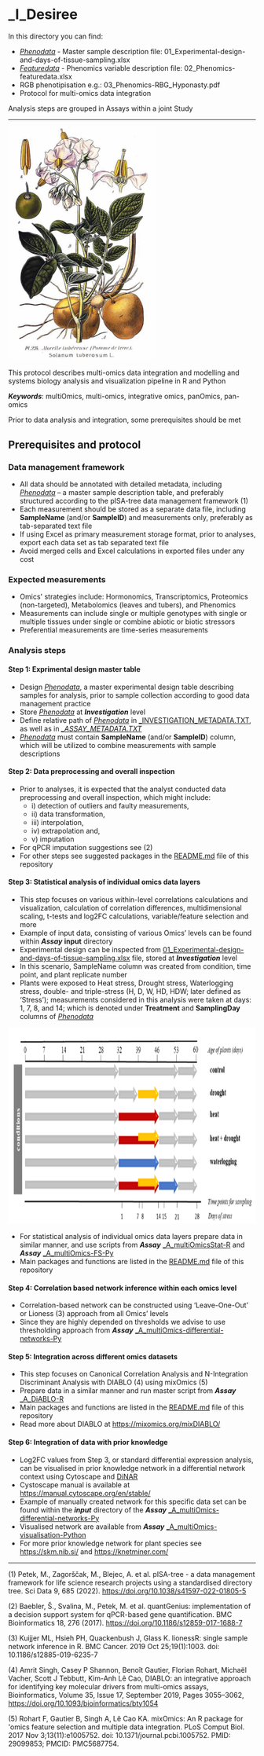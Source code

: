 _I_Desiree
========

In this directory you can find:

- <ins>*_Phenodata_*</ins> - Master sample description file: 01_Experimental-design-and-days-of-tissue-sampling.xlsx
- <ins>*_Featuredata_*</ins> - Phenomics variable description file: 02_Phenomics-featuredata.xlsx
- RGB phenotipisation e.g.: 03_Phenomics-RBG_Hyponasty.pdf
- Protocol for multi-omics data integration

  
Analysis steps are grouped in Assays within a joint Study

___  
<img src="https://github.com/NIB-SI/multiOmics-integration/blob/main/_p_ADAPTOmics/_I_Desiree/presentations/potato.jpg" width="300" class="center">



This protocol describes multi-omics data integration and modelling and systems biology analysis and visualization pipeline in R and Python

***Keywords***:  multiOmics, multi-omics, integrative omics, panOmics, pan-omics

Prior to data analysis and integration, some prerequisites should be met

## Prerequisites and protocol

### Data management framework
- All data should be annotated with detailed metadata, including <ins>*_Phenodata_*</ins> – a master sample description table, and preferably structured according to the pISA-tree data management framework (1)
- Each measurement should be stored as a separate data file, including **SampleName** (and/or **SampleID**) and measurements only, preferably as tab-separated text file
- If using Excel as primary measurement storage format, prior to analyses, export each data set as tab separated text file
- Avoid merged cells and Excel calculations in exported files under any cost

### Expected measurements 
- Omics' strategies include: Hormonomics, Transcriptomics, Proteomics (non-targeted), Metabolomics (leaves and tubers), and Phenomics
- Measurements can include single or multiple genotypes with single or multiple tissues under single or combine abiotic or biotic stressors
- Preferential measurements are time-series measurements

### Analysis steps 
#### Step 1: Exprimental design master table
- Design <ins>*_Phenodata_*</ins>, a master experimental design table describing samples for analysis, prior to sample collection according to good data management practice
- Store <ins>*_Phenodata_*</ins> at **_Investigation_** level
- Define relative path of <ins>*_Phenodata_*</ins> in [_INVESTIGATION_METADATA.TXT](https://github.com/NIB-SI/multiOmics-integration/blob/main/_p_ADAPTOmics/_I_Desiree/_INVESTIGATION_METADATA.TXT), as well as in <ins>*__ASSAY_METADATA.TXT_*</ins>
- <ins>*_Phenodata_*</ins> must contain **SampleName** (and/or **SampleID**) column, which will be utilized to combine measurements with sample descriptions

#### Step 2: Data preprocessing and overall inspection 
- Prior to analyses, it is expected that the analyst conducted data preprocessing and overall inspection, which might include: 
  * i) detection of outliers and faulty measurements,
  * ii) data transformation,
  * iii) interpolation,
  * iv) extrapolation and,
  * v) imputation
- For qPCR imputation suggestions see (2)
- For other steps see suggested packages in the [README.md](https://github.com/NIB-SI/multiOmics-integration/blob/main/_p_ADAPTOmics/_I_Desiree/_S_multiOmics/README.md) file of this repository

#### Step 3: Statistical analysis of individual omics data layers
- This step focuses on various within-level correlations calculations and visualization, calculation of correlation differences, multidimensional scaling, t-tests and log2FC calculations, variable/feature selection and more
- Example of input data, consisting of various Omics’ levels can be found within **_Assay_** **input** directory
- Experimental design can be inspected from [01_Experimental-design-and-days-of-tissue-sampling.xlsx](https://github.com/NIB-SI/multiOmics-integration/blob/main/_p_ADAPTOmics/_I_Desiree/01_Experimental-design-and-days-of-tissue-sampling.xlsx) file, stored at **_Investigation_** level
- In this scenario, SampleName column was created from condition, time point, and plant replicate number
- Plants were exposed to Heat stress, Drought stress, Waterlogging stress, double- and triple-stress (H, D, W, HD, HDW; later defined as ‘Stress’); measurements considered in this analysis were taken at days: 1, 7, 8, and 14; which is denoted under **Treatment** and **SamplingDay** columns of <ins>*_Phenodata_*</ins>

<img src="https://github.com/NIB-SI/multiOmics-integration/blob/main/_p_ADAPTOmics/_I_Desiree/presentations/expDes.png" height="400" class="center">

- For statistical analysis of individual omics data layers prepare data in similar manner, and use scripts from **_Assay_** [_A_multiOmicsStat-R](https://github.com/NIB-SI/multiOmics-integration/tree/main/_p_ADAPTOmics/_I_Desiree/_S_multiOmics/_A_multiOmicsStat-R) and **_Assay_** [_A_multiOmics-FS-Py](https://github.com/NIB-SI/multiOmics-integration/tree/main/_p_ADAPTOmics/_I_Desiree/_S_multiOmics/_A_multiOmics-FS-Py)
- Main packages and functions are listed in the [README.md](https://github.com/NIB-SI/multiOmics-integration/blob/main/_p_ADAPTOmics/_I_Desiree/_S_multiOmics/README.md) file of this repository

#### Step 4: Correlation based network inference within each omics level 
- Correlation-based network can be constructed using ‘Leave-One-Out’ or Lioness (3) approach from all Omics’ levels
- Since they are highly depended on thresholds we advise to use thresholding approach from **_Assay_** [_A_multiOmics-differential-networks-Py](https://github.com/NIB-SI/multiOmics-integration/tree/main/_p_ADAPTOmics/_I_Desiree/_S_multiOmics/_A_multiOmics-differential-networks-Py) 

#### Step 5: Integration across different omics datasets
- This step focuses on Canonical Correlation Analysis and N-Integration Discriminant Analysis with DIABLO (4) using mixOmics (5)
- Prepare data in a similar manner and run master script from **_Assay_** [_A_DiABLO-R](https://github.com/NIB-SI/multiOmics-integration/tree/main/_p_ADAPTOmics/_I_Desiree/_S_multiOmics/_A_DiABLO-R)
- Main packages and functions are listed in the [README.md](https://github.com/NIB-SI/multiOmics-integration/blob/main/_p_ADAPTOmics/_I_Desiree/_S_multiOmics/README.md) file of this repository
- Read more about DIABLO at <https://mixomics.org/mixDIABLO/>

#### Step 6: Integration of data with prior knowledge 
- Log2FC values from Step 3, or standard differential expression analysis, can be visualised in prior knowledge network in a differential network context using Cytoscape and [DiNAR](https://github.com/NIB-SI/DiNAR)
- Cystoscape manual is available at <https://manual.cytoscape.org/en/stable/>
- Example of manually created network for this specific data set can be found within the ***input*** directory of the **_Assay_** [_A_multiOmics-differential-networks-Py](https://github.com/NIB-SI/multiOmics-integration/tree/main/_p_ADAPTOmics/_I_Desiree/_S_multiOmics/_A_multiOmics-differential-networks-Py)
- Visualised network are available from **_Assay_** [_A_multiOmics-visualisation-Python](https://github.com/NIB-SI/multiOmics-integration/tree/main/_p_ADAPTOmics/_I_Desiree/_S_multiOmics/_A_multiOmics-visualisation-Python)
- For more prior knowledge network for plant species see <https://skm.nib.si/> and <https://knetminer.com/>

___
(1) Petek, M., Zagorščak, M., Blejec, A. et al. pISA-tree - a data management framework for life science research projects using a standardised directory tree. Sci Data 9, 685 (2022). https://doi.org/10.1038/s41597-022-01805-5

(2) Baebler, Š., Svalina, M., Petek, M. et al. quantGenius: implementation of a decision support system for qPCR-based gene quantification. BMC Bioinformatics 18, 276 (2017). https://doi.org/10.1186/s12859-017-1688-7

(3) Kuijjer ML, Hsieh PH, Quackenbush J, Glass K. lionessR: single sample network inference in R. BMC Cancer. 2019 Oct 25;19(1):1003. doi: 10.1186/s12885-019-6235-7

(4) Amrit Singh, Casey P Shannon, Benoît Gautier, Florian Rohart, Michaël Vacher, Scott J Tebbutt, Kim-Anh Lê Cao, DIABLO: an integrative approach for identifying key molecular drivers from multi-omics assays, Bioinformatics, Volume 35, Issue 17, September 2019, Pages 3055–3062, https://doi.org/10.1093/bioinformatics/bty1054

(5) Rohart F, Gautier B, Singh A, Lê Cao KA. mixOmics: An R package for 'omics feature selection and multiple data integration. PLoS Comput Biol. 2017 Nov 3;13(11):e1005752. doi: 10.1371/journal.pcbi.1005752. PMID: 29099853; PMCID: PMC5687754.
